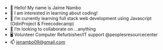 - 👋 Hello! My name is Jaime Nambo 
- 👀 I am interested in learning about coding!
- 🌱 I’m currently learning full stack web development using Javascript (OdinProject & Freecodecamp)
- 💞️ I’m looking to collaborate on ...anything
- 🖥 Volunteer Computer Refurbisher/IT support @peoplesresourcecenter
- 📫 jenambo09@gmail.com

<!---
jenambo/jenambo is a ✨ special ✨ repository because its `README.md` (this file) appears on your GitHub profile.
You can click the Preview link to take a look at your changes.
--->
